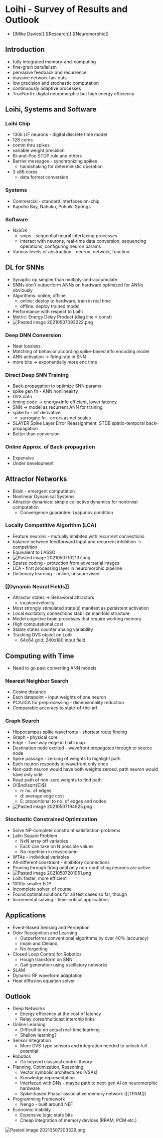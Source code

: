 # Loihi - Survey of Results and Outlook
- [[Mike Davies]]
[[Research]] [[Neuromorphic]] 
## Introduction
- fully integrated memory-and-computing
- fine-grain parallelism
- pervasive feedback and recurrence
- massive network fan-outs
-  low precision and stochastic computation
-  continuously adaptive processes	
-  TrueNorth: digital neuromorphic but high energy efficiency

## Loihi, Systems and Software
### Loihi Chip
- 130k LIF neurons - digital discrete time model
- 128 cores
- comm thru spikes
- variable weight precision
- Bi-and-Poo STDP rule and others
- Barrier messages - synchronizing spikes
	- handshaking for deterministic operation
- 3 x86 cores
	- data format conversion

### Systems
- Commercial - standard interfaces on-chip
- Kapoho Bay, Nahuku, Pohoiki Springs

### Software
- NxSDK
	- snips - sequential neural interfacing processes
	- interact with neurons, real-time data conversion, sequencing operations, configuring neuron params
- Various levels of abstraction - neuron, network, function

## DL for SNNs
- Synaptic op simpler than multiply-and-accumulate
- SNNs don't outperform ANNs on hardware optimized for ANNs obviously
- Algorithms: online, offline
	- online: deploy to hardware, train in real time
	- offline: deploy trained model
- Performance with respect to Loihi
- Metric: Energy Delay Product (diag line = const)
- ![Pasted image 20210507093222.png](Pasted%20image%2020210507093222.png)

### Deep DNN Conversion
- Near lossless
- Matching of behavior according spike-based info encoding model
- ANN activation -> firing rate in SNN
- more bits -> exponentially more enc time

### Direct Deep SNN Training
- Back-propagation to optimize SNN params
- spike gen fn - ANN nonlineairty
- DVS data
- timing code -> energy+info efficient, lower latency
- SNN -> model as recurrent ANN for training
- spike fn - inf derivative
	- surrogate fn - errors as net scales
- SLAYER Spike Layer Error Reassignment, STDB spatio-temporal back-propagation
- Better than conversion

### Online Approx. of Back-propagation
- Expensive 
- Under development

## Attractor Networks
- Brain - emergent computation	
- Nonlinear Dynamical Systems
- Attractor dynamics: simple collective dynamics for nontrivial computation
	- Convergence guarantee: Lyapunov condition

### Locally Competitive Algorithm (LCA)
- Feature neurons - mutually inhibited with recurrent connections
- balance between feedforward input and recurrent inhibition  -> competition
- Equivalent to LASSO 
- ![Pasted image 20210507102137.png](Pasted%20image%2020210507102137.png)
- Sparse coding - protection from adversarial images
- LCA - first processing layer in neuromorphic pipeline
- Dictionary learning - online, unsupervised

### [[Dynamic Neural Fields]]
- Attractor states -> Behavioral attractors
	- location/velocity
- Most strongly stimulated state(s) manifest as persistent activation
- Local excitatory connections stabilize manifold structure
- Model cognitive brain processes that require working memory
- High computational cost
- Stable states counter analog variability
- Tracking DVS object on Loihi
	- 64x64 grid; 240x180 input field

## Computing with Time
- Need to go past converting ANN models

### Nearest Neighbor Search
- Cosine distance
- Each datapoint - input weights of one neuron
- PCA/ICA for preprocessing - dimensionality reduction
- Comparable accuracy to state-of-the-art

### Graph Search
- Hippocampus spike wavefronts - shortest route finding
- Graph - physical core
- Edge - Two-way edge in Loihi map
- Destination node excited - wavefront propagates through to source node
- Spike passage - zeroing of weights to highlight path
- Each neuron responds to wavefront only once
- Non-path neuron would have both weights zeroed, path neuron would have only side 
- Read path of non-zero weights to find path
- O($nd\sqrt{E}$)
	- n: no. of edges
	- d: average edge cost
	- E: proportional to no. of edges and nodes
- ![Pasted image 20210507194925.png](Pasted%20image%2020210507194925.png)

### Stochastic Constrained Optimization
- Solve NP-complete constraint satisfaction problems
- Latin Square Problem
	- NxN array off variables
	- Each can take on N possible values 
	- No repetition in row/column
- WTAs - individual variables
- All-different constraint - inhibitory connections
- Pruning through firing until only non-conflicting neurons are active
- ![Pasted image 20210507201051.png](Pasted%20image%2020210507201051.png)
- Loihi faster, more efficient
- 1000x smaller EDP
- Incomplete solver, of course
- Found optimal solutions for all test cases so far, though
- Incremental solving - time-critical applications

## Applications
- Event-Based Sensing and Perception
- Odor Recognition and Learning
	- Outperforms conventional algorithms by over 40% (accuracy)
	- Imam and Cleland, 
	- No forgetting
- Closed Loop Control for Robotics
	- Hough transform on SNN
	- Gait generation using oscillatory networks
- SLAM
- Dynamic RF waveform adaptation
- Heat diffusion equation solver

## Outlook
- Deep Networks
	- Energy efficiency at the cost of latency
	- Relay cores/multicast interchip links
- Online Learning
	- Difficult to do actual real-time learning
	- Shallow learning?
- Sensor Integration
	- More DVS-type sensors and integration needed to unlock full potential
- Robotics
	- Go beyond classical control theory
- Planning, Optimization, Reasoning
	- Vector symbolic architectures (VSAs)
	- Knowledge representation
	- Interfaced with DNs - maybe path to next-gen AI on neuromorphic hardware
	- Spike-based Phasor associative memory network ([[TPAM]])
- Programming Framework
	- Nengo - built around NEF
- Economic Viability
	- Expensive logic state bits
	- Cheap integration of memory devices (RRAM, PCM etc.)

![Pasted image 20210507203329.png](Pasted%20image%2020210507203329.png)

